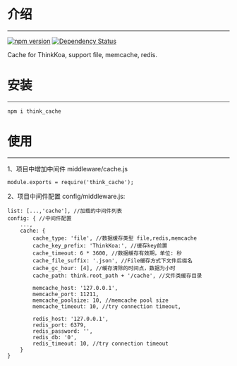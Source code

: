 # 介绍
-----

[![npm version](https://badge.fury.io/js/think_cache.svg)](https://badge.fury.io/js/think_cache)
[![Dependency Status](https://david-dm.org/richenlin/think_cache.svg)](https://david-dm.org/richenlin/think_cache)

Cache for ThinkKoa, support file, memcache, redis.

# 安装
-----

```
npm i think_cache
```

# 使用
-----

1、项目中增加中间件 middleware/cache.js
```
module.exports = require('think_cache');
```

2、项目中间件配置 config/middleware.js:
```
list: [...,'cache'], //加载的中间件列表
config: { //中间件配置
    ...,
    cache: {
        cache_type: 'file', //数据缓存类型 file,redis,memcache
        cache_key_prefix: 'ThinkKoa:', //缓存key前置
        cache_timeout: 6 * 3600, //数据缓存有效期，单位: 秒
        cache_file_suffix: '.json', //File缓存方式下文件后缀名
        cache_gc_hour: [4], //缓存清除的时间点，数据为小时
        cache_path: think.root_path + '/cache', //文件类缓存目录

        memcache_host: '127.0.0.1',
        memcache_port: 11211,
        memcache_poolsize: 10, //memcache pool size
        memcache_timeout: 10, //try connection timeout, 

        redis_host: '127.0.0.1',
        redis_port: 6379,
        redis_password: '',
        redis_db: '0',
        redis_timeout: 10, //try connection timeout
    }
}
```